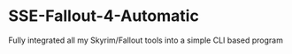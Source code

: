 # SSE-Fallout-4-Automatic
Fully integrated all my Skyrim/Fallout tools into a simple CLI based program
